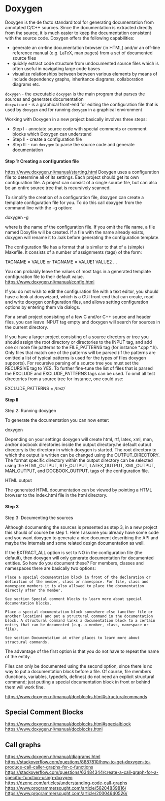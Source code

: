 # Doxygen

Doxygen is the de facto standard tool for generating documentation from annotated C/C++ sources. Since the documentation is extracted directly from the source, it is much easier to keep the documentation consistent with the source code. Doxygen offers the following capabilities:

* generate an on-line documentation browser (in HTML) and/or an off-line reference manual (e.g. LaTeX, man pages) from a set of documented source files
* quickly extract code structure from undocumented source files which is often useful in navigating large code bases
* visualize relationships between between various elements by means of include dependency graphs, inheritance diagrams, collaboration diagrams etc. 

``doxygen`` - the executable ``doxygen`` is the main program that parses the sources and generates documentation  
``doxywizard`` - is a graphical front-end for editing the configuration file that is used by ``doxygen`` and for running ``doxygen`` in a graphical environment

Working with Doxygen in a new project basically involves three steps:

* Step I - annotate source code with special comments or comment blocks which Doxygen can understand
* Step II - create a configuration file
* Step III - run ``doxygen`` to parse the source code and generate documentation
 
#### Step 1: Creating a configuration file

https://www.doxygen.nl/manual/starting.html
Doxygen uses a configuration file to determine all of its settings. Each project should get its own configuration file. A project can consist of a single source file, but can also be an entire source tree that is recursively scanned.

To simplify the creation of a configuration file, doxygen can create a template configuration file for you. To do this call doxygen from the command line with the -g option:

doxygen -g <config-file>

where <config-file> is the name of the configuration file. If you omit the file name, a file named Doxyfile will be created. If a file with the name <config-file> already exists, doxygen will rename it to <config-file>.bak before generating the configuration template.
  
The configuration file has a format that is similar to that of a (simple) Makefile. It consists of a number of assignments (tags) of the form:

TAGNAME = VALUE or
TAGNAME = VALUE1 VALUE2 ...

You can probably leave the values of most tags in a generated template configuration file to their default value.  
  https://www.doxygen.nl/manual/config.html
  
If you do not wish to edit the configuration file with a text editor, you should have a look at doxywizard, which is a GUI front-end that can create, read and write doxygen configuration files, and allows setting configuration options by entering them via dialogs.
  
For a small project consisting of a few C and/or C++ source and header files, you can leave INPUT tag empty and doxygen will search for sources in the current directory.

If you have a larger project consisting of a source directory or tree you should assign the root directory or directories to the INPUT tag, and add one or more file patterns to the FILE_PATTERNS tag (for instance *.cpp *.h). Only files that match one of the patterns will be parsed (if the patterns are omitted a list of typical patterns is used for the types of files doxygen supports). For recursive parsing of a source tree you must set the RECURSIVE tag to YES. To further fine-tune the list of files that is parsed the EXCLUDE and EXCLUDE_PATTERNS tags can be used. To omit all test directories from a source tree for instance, one could use:

EXCLUDE_PATTERNS = */test/*


#### Step II

  Step 2: Running doxygen

To generate the documentation you can now enter:

doxygen <config-file>

Depending on your settings doxygen will create html, rtf, latex, xml, man, and/or docbook directories inside the output directory.he default output directory is the directory in which doxygen is started. The root directory to which the output is written can be changed using the OUTPUT_DIRECTORY. The format specific directory within the output directory can be selected using the HTML_OUTPUT, RTF_OUTPUT, LATEX_OUTPUT, XML_OUTPUT, MAN_OUTPUT, and DOCBOOK_OUTPUT. tags of the configuration file.
  
  HTML output

The generated HTML documentation can be viewed by pointing a HTML browser to the index.html file in the html directory.

#### Step 3
  
Step 3: Documenting the sources

Although documenting the sources is presented as step 3, in a new project this should of course be step 1. Here I assume you already have some code and you want doxygen to generate a nice document describing the API and maybe the internals and some related design documentation as well.

If the EXTRACT_ALL option is set to NO in the configuration file (the default), then doxygen will only generate documentation for documented entities. So how do you document these? For members, classes and namespaces there are basically two options:

    Place a special documentation block in front of the declaration or definition of the member, class or namespace. For file, class and namespace members it is also allowed to place the documentation directly after the member.

    See section Special comment blocks to learn more about special documentation blocks.

    Place a special documentation block somewhere else (another file or another location) and put a structural command in the documentation block. A structural command links a documentation block to a certain entity that can be documented (e.g. a member, class, namespace or file).

    See section Documentation at other places to learn more about structural commands.

The advantage of the first option is that you do not have to repeat the name of the entity.

Files can only be documented using the second option, since there is no way to put a documentation block before a file. Of course, file members (functions, variables, typedefs, defines) do not need an explicit structural command; just putting a special documentation block in front or behind them will work fine.
  
  https://www.doxygen.nl/manual/docblocks.html#structuralcommands
  
## Special Comment Blocks
https://www.doxygen.nl/manual/docblocks.html#specialblock  
https://www.doxygen.nl/manual/docblocks.html  
  
  
## Call graphs
  https://www.doxygen.nl/manual/diagrams.html
https://stackoverflow.com/questions/8887810/how-to-get-doxygen-to-produce-call-caller-graphs-for-c-functions  
  https://stackoverflow.com/questions/63484344/create-a-call-graph-for-a-specific-function-using-doxygen  
  https://dzone.com/articles/understanding-code-call-graphs
  https://www.programmersought.com/article/56204839816/  
  https://www.programmersought.com/article/20004640526/
